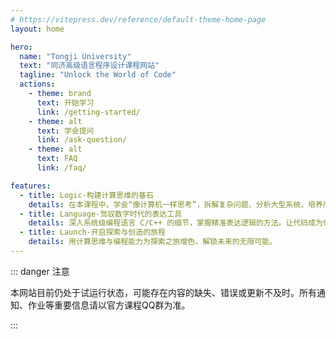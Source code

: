 ```yaml
---
# https://vitepress.dev/reference/default-theme-home-page
layout: home

hero:
  name: "Tongji University"
  text: "同济高级语言程序设计课程网站"
  tagline: "Unlock the World of Code"
  actions:
    - theme: brand
      text: 开始学习
      link: /getting-started/
    - theme: alt
      text: 学会提问
      link: /ask-question/
    - theme: alt
      text: FAQ
      link: /faq/

features:
  - title: Logic-构建计算思维的基石
    details: 在本课程中，学会“像计算机一样思考”，拆解复杂问题、分析大型系统，培养严谨的计算思维。
  - title: Language-驾驭数字时代的表达工具
    details: 深入系统级编程语言 C/C++ 的细节，掌握精准表达逻辑的方法。让代码成为你实现想法的高效伙伴。
  - title: Launch-开启探索与创造的旅程
    details: 用计算思维与编程能力为探索之旅增色，解锁未来的无限可能。
---
```


::: danger 注意

本网站目前仍处于试运行状态，可能存在内容的缺失、错误或更新不及时。所有通知、作业等重要信息请以官方课程QQ群为准。

:::
